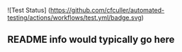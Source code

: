 ![Test Status]
(https://github.com/cfculler/automated-testing/actions/workflows/test.yml/badge.svg)

## README info would typically go here